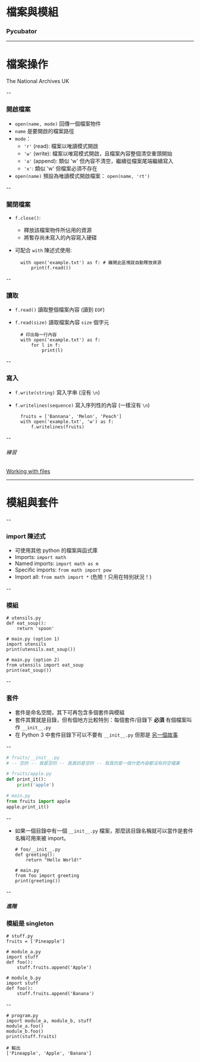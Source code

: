 # 檔案與模組
### Pycubator

---

# 檔案操作
<!-- .slide: data-background="img/files.jpg" -->
The National Archives UK

--
### 開啟檔案

- `open(name, mode)` 回傳一個檔案物件
- `name` 是要開啟的檔案路徑
- `mode`：
    - `'r'` (read): 檔案以唯讀模式開啟
    - `'w'` (write): 檔案以唯寫模式開啟，且檔案內容整個清空重頭開始
    - `'a'` (append): 類似 'w' 但內容不清空，繼續從檔案尾端繼續寫入
    - `'x'`: 類似 'w' 但檔案必須不存在
- `open(name)` 預設為唯讀模式開啟檔案： `open(name, 'rt')`

--
### 關閉檔案
- `f.close()`:
    - 釋放該檔案物件所佔用的資源
    - 將暫存尚未寫入的內容寫入硬碟
- 可配合 `with` 陳述式使用:

        with open('example.txt') as f: # 離開此區塊就自動釋放資源
            print(f.read())

--
### 讀取
- `f.read()` 讀取整個檔案內容 (讀到 `EOF`)
- `f.read(size)` 讀取檔案內容 `size` 個字元

        # 印出每一行內容
        with open('example.txt') as f:
            for l in f:
                print(l)

--
### 寫入
- `f.write(string)` 寫入字串 (沒有 `\n`)
- `f.writelines(sequence)` 寫入序列性的內容 (一樣沒有 `\n`)

        fruits = ['Bannana', 'Melon', 'Peach']
        with open('example.txt', 'w') as f:
            f.writelines(fruits)

--
###### 練習

[Working with files](http://lms.10x.org.il/item/35/)

---

# 模組與套件

--
### import 陳述式

- 可使用其他 python 的檔案與函式庫
- Imports: `import math`
- Named imports: `import math as m`
- Specific imports: `from math import pow`
- Import all: `from math import *` (危險！只用在特別狀況！)

--

### 模組

    # utensils.py
    def eat_soup():
        return 'spoon'

    # main.py (option 1)
    import utensils
    print(utensils.eat_soup())

    # main.py (option 2)
    from utensils import eat_soup
    print(eat_soup())

--
### 套件

-   套件是命名空間，其下可再包含多個套件與模組
-   套件其實就是目錄，但有個地方比較特別：每個套件/目錄下 **必須** 有個檔案叫作 `__init__.py`
-   在 Python 3 中套件目錄下可以不要有 `__init__.py` 但那是 [另一個故事](https://www.python.org/dev/peps/pep-0420/)

--
```python
# fruits/__init__.py
# -- 空的 -- 我是空的 -- 我真的是空的 -- 我真的是一個什麼內容都沒有的空檔案

# fruits/apple.py
def print_it():
    print('apple')

# main.py
from fruits import apple
apple.print_it()
```
--

-   如果一個目錄中有一個 `__init__.py` 檔案，那麼該目錄名稱就可以當作是套件名稱可用來被 import。

        # foo/__init__.py
        def greeting():
            return "Hello World!"

        # main.py
        from foo import greeting
        print(greeting())

--
##### 進階
### 模組是 singleton

    # stuff.py
    fruits = ['Pineapple']

    # module_a.py
    import stuff
    def foo():
        stuff.fruits.append('Apple')

    # module_b.py
    import stuff
    def foo():
        stuff.fruits.append('Banana')

--

    # program.py
    import module_a, module_b, stuff
    module_a.foo()
    module_b.foo()
    print(stuff.fruits)

    # 輸出
    ['Pineapple', 'Apple', 'Banana']

